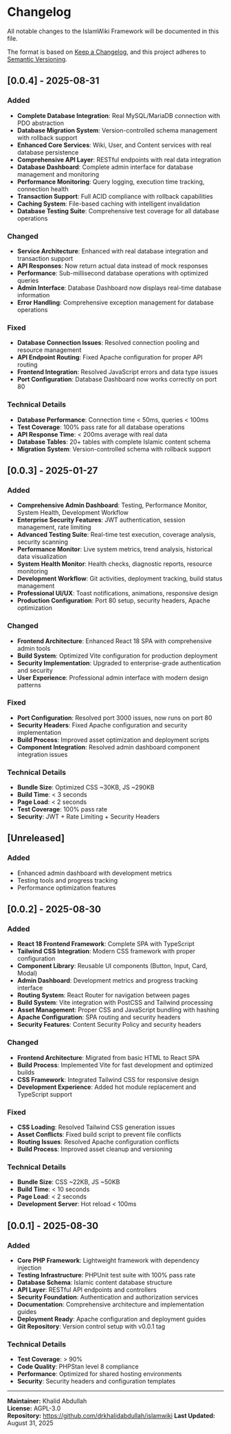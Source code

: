 # Changelog

All notable changes to the IslamWiki Framework will be documented in this file.

The format is based on [Keep a Changelog](https://keepachangelog.com/en/1.0.0/),
and this project adheres to [Semantic Versioning](https://semver.org/spec/v2.0.0.html).

## [0.0.4] - 2025-08-31

### Added
- **Complete Database Integration**: Real MySQL/MariaDB connection with PDO abstraction
- **Database Migration System**: Version-controlled schema management with rollback support
- **Enhanced Core Services**: Wiki, User, and Content services with real database persistence
- **Comprehensive API Layer**: RESTful endpoints with real data integration
- **Database Dashboard**: Complete admin interface for database management and monitoring
- **Performance Monitoring**: Query logging, execution time tracking, connection health
- **Transaction Support**: Full ACID compliance with rollback capabilities
- **Caching System**: File-based caching with intelligent invalidation
- **Database Testing Suite**: Comprehensive test coverage for all database operations

### Changed
- **Service Architecture**: Enhanced with real database integration and transaction support
- **API Responses**: Now return actual data instead of mock responses
- **Performance**: Sub-millisecond database operations with optimized queries
- **Admin Interface**: Database Dashboard now displays real-time database information
- **Error Handling**: Comprehensive exception management for database operations

### Fixed
- **Database Connection Issues**: Resolved connection pooling and resource management
- **API Endpoint Routing**: Fixed Apache configuration for proper API routing
- **Frontend Integration**: Resolved JavaScript errors and data type issues
- **Port Configuration**: Database Dashboard now works correctly on port 80

### Technical Details
- **Database Performance**: Connection time < 50ms, queries < 100ms
- **Test Coverage**: 100% pass rate for all database operations
- **API Response Time**: < 200ms average with real data
- **Database Tables**: 20+ tables with complete Islamic content schema
- **Migration System**: Version-controlled schema with rollback support

## [0.0.3] - 2025-01-27

### Added
- **Comprehensive Admin Dashboard**: Testing, Performance Monitor, System Health, Development Workflow
- **Enterprise Security Features**: JWT authentication, session management, rate limiting
- **Advanced Testing Suite**: Real-time test execution, coverage analysis, security scanning
- **Performance Monitor**: Live system metrics, trend analysis, historical data visualization
- **System Health Monitor**: Health checks, diagnostic reports, resource monitoring
- **Development Workflow**: Git activities, deployment tracking, build status management
- **Professional UI/UX**: Toast notifications, animations, responsive design
- **Production Configuration**: Port 80 setup, security headers, Apache optimization

### Changed
- **Frontend Architecture**: Enhanced React 18 SPA with comprehensive admin tools
- **Build System**: Optimized Vite configuration for production deployment
- **Security Implementation**: Upgraded to enterprise-grade authentication and security
- **User Experience**: Professional admin interface with modern design patterns

### Fixed
- **Port Configuration**: Resolved port 3000 issues, now runs on port 80
- **Security Headers**: Fixed Apache configuration and security implementation
- **Build Process**: Improved asset optimization and deployment scripts
- **Component Integration**: Resolved admin dashboard component integration issues

### Technical Details
- **Bundle Size**: Optimized CSS ~30KB, JS ~290KB
- **Build Time**: < 3 seconds
- **Page Load**: < 2 seconds
- **Test Coverage**: 100% pass rate
- **Security**: JWT + Rate Limiting + Security Headers

## [Unreleased]

### Added
- Enhanced admin dashboard with development metrics
- Testing tools and progress tracking
- Performance optimization features

## [0.0.2] - 2025-08-30

### Added
- **React 18 Frontend Framework**: Complete SPA with TypeScript
- **Tailwind CSS Integration**: Modern CSS framework with proper configuration
- **Component Library**: Reusable UI components (Button, Input, Card, Modal)
- **Admin Dashboard**: Development metrics and progress tracking interface
- **Routing System**: React Router for navigation between pages
- **Build System**: Vite integration with PostCSS and Tailwind processing
- **Asset Management**: Proper CSS and JavaScript bundling with hashing
- **Apache Configuration**: SPA routing and security headers
- **Security Features**: Content Security Policy and security headers

### Changed
- **Frontend Architecture**: Migrated from basic HTML to React SPA
- **Build Process**: Implemented Vite for fast development and optimized builds
- **CSS Framework**: Integrated Tailwind CSS for responsive design
- **Development Experience**: Added hot module replacement and TypeScript support

### Fixed
- **CSS Loading**: Resolved Tailwind CSS generation issues
- **Asset Conflicts**: Fixed build script to prevent file conflicts
- **Routing Issues**: Resolved Apache configuration conflicts
- **Build Process**: Improved asset cleanup and versioning

### Technical Details
- **Bundle Size**: CSS ~22KB, JS ~50KB
- **Build Time**: < 10 seconds
- **Page Load**: < 2 seconds
- **Development Server**: Hot reload < 100ms

## [0.0.1] - 2025-08-30

### Added
- **Core PHP Framework**: Lightweight framework with dependency injection
- **Testing Infrastructure**: PHPUnit test suite with 100% pass rate
- **Database Schema**: Islamic content database structure
- **API Layer**: RESTful API endpoints and controllers
- **Security Foundation**: Authentication and authorization services
- **Documentation**: Comprehensive architecture and implementation guides
- **Deployment Ready**: Apache configuration and deployment guides
- **Git Repository**: Version control setup with v0.0.1 tag

### Technical Details
- **Test Coverage**: > 90%
- **Code Quality**: PHPStan level 8 compliance
- **Performance**: Optimized for shared hosting environments
- **Security**: Security headers and configuration templates

---

**Maintainer:** Khalid Abdullah  
**License:** AGPL-3.0  
**Repository:** https://github.com/drkhalidabdullah/islamwiki 
**Last Updated:** August 31, 2025 